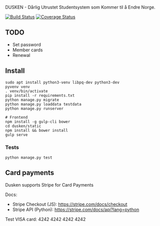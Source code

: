 DUSKEN - Dårlig Utrustet Studentsystem som Kommer til å Endre Norge.

[![Build Status](https://travis-ci.org/edb-gjengen/dusken.svg?branch=master)](https://travis-ci.org/edb-gjengen/dusken)
[![Coverage Status](https://coveralls.io/repos/edb-gjengen/dusken/badge.svg?branch=master&service=github)](https://coveralls.io/github/edb-gjengen/dusken?branch=master)

## TODO
* Set password
* Member cards
* Renewal

## Install
    sudo apt install python3-venv libpq-dev python3-dev
    pyvenv venv
    . venv/bin/activate
    pip install -r requirements.txt
    python manage.py migrate
    python manage.py loaddata testdata
    python manage.py runserver
    
    # Frontend
    npm install -g gulp-cli bower
    cd dusken/static
    npm install && bower install
    gulp serve

### Tests

    python manage.py test

## Card payments
Dusken supports Stripe for Card Payments

Docs:

* Stripe Checkout (JS): https://stripe.com/docs/checkout
* Stripe API (Python): https://stripe.com/docs/api?lang=python

Test VISA card: 4242 4242 4242 4242
